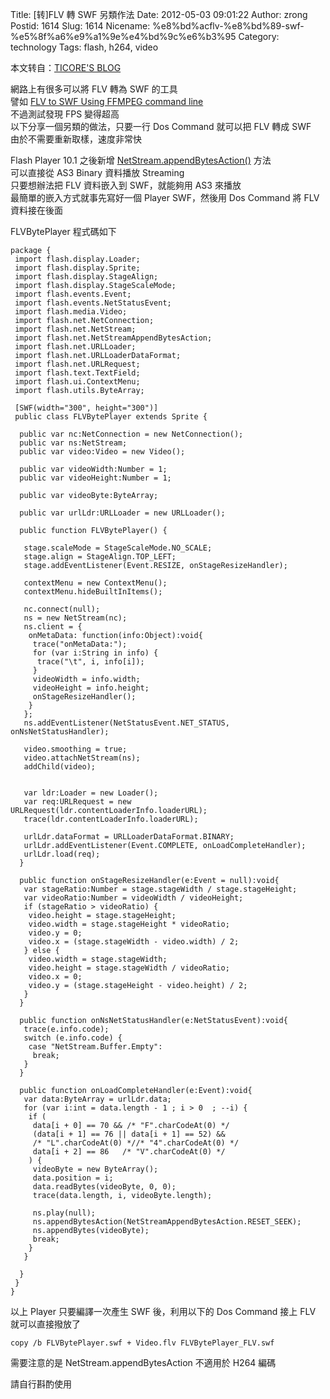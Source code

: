 Title: [转]FLV 轉 SWF 另類作法
Date: 2012-05-03 09:01:22
Author: zrong
Postid: 1614
Slug: 1614
Nicename: %e8%bd%acflv-%e8%bd%89-swf-%e5%8f%a6%e9%a1%9e%e4%bd%9c%e6%b3%95
Category: technology
Tags: flash, h264, video

本文转自：[TICORE'S
BLOG](http://ticore.blogspot.ca/2012/04/simple-way-convert-flv-to-swf.html)

網路上有很多可以將 FLV 轉為 SWF 的工具  
譬如 [FLV to SWF Using FFMPEG command
line](http://www.itc4u.net/it-chalk-board/67-linux-app-ffmpeg/82-flv-to-swf-using-ffmpeg-command-line.html)  
不過測試發現 FPS 變得超高  
以下分享一個另類的做法，只要一行 Dos Command 就可以把 FLV 轉成 SWF  
由於不需要重新取樣，速度非常快<!--more-->

Flash Player 10.1 之後新增
[NetStream.appendBytesAction()](http://help.adobe.com/zh_TW/FlashPlatform/reference/actionscript/3/flash/net/NetStream.html#appendBytesAction())
方法  
可以直接從 AS3 Binary 資料播放 Streaming  
只要想辦法把 FLV 資料嵌入到 SWF，就能夠用 AS3 來播放  
最簡單的嵌入方式就事先寫好一個 Player SWF，然後用 Dos Command 將 FLV
資料接在後面

FLVBytePlayer 程式碼如下

``` {lang="actionscript"}
package {
 import flash.display.Loader;
 import flash.display.Sprite;
 import flash.display.StageAlign;
 import flash.display.StageScaleMode;
 import flash.events.Event;
 import flash.events.NetStatusEvent;
 import flash.media.Video;
 import flash.net.NetConnection;
 import flash.net.NetStream;
 import flash.net.NetStreamAppendBytesAction;
 import flash.net.URLLoader;
 import flash.net.URLLoaderDataFormat;
 import flash.net.URLRequest;
 import flash.text.TextField;
 import flash.ui.ContextMenu;
 import flash.utils.ByteArray;

 [SWF(width="300", height="300")]
 public class FLVBytePlayer extends Sprite {
  
  public var nc:NetConnection = new NetConnection();
  public var ns:NetStream;
  public var video:Video = new Video();
  
  public var videoWidth:Number = 1;
  public var videoHeight:Number = 1;
  
  public var videoByte:ByteArray;
  
  public var urlLdr:URLLoader = new URLLoader();
  
  public function FLVBytePlayer() {
   
   stage.scaleMode = StageScaleMode.NO_SCALE;
   stage.align = StageAlign.TOP_LEFT;
   stage.addEventListener(Event.RESIZE, onStageResizeHandler);
   
   contextMenu = new ContextMenu();
   contextMenu.hideBuiltInItems();
   
   nc.connect(null);
   ns = new NetStream(nc);
   ns.client = {
    onMetaData: function(info:Object):void{
     trace("onMetaData:");
     for (var i:String in info) {
      trace("\t", i, info[i]);
     }
     videoWidth = info.width;
     videoHeight = info.height;
     onStageResizeHandler();
    }
   };
   ns.addEventListener(NetStatusEvent.NET_STATUS, onNsNetStatusHandler);
   
   video.smoothing = true;
   video.attachNetStream(ns);
   addChild(video);
   
   
   var ldr:Loader = new Loader();
   var req:URLRequest = new URLRequest(ldr.contentLoaderInfo.loaderURL);
   trace(ldr.contentLoaderInfo.loaderURL);
   
   urlLdr.dataFormat = URLLoaderDataFormat.BINARY;
   urlLdr.addEventListener(Event.COMPLETE, onLoadCompleteHandler);
   urlLdr.load(req);
  }
  
  public function onStageResizeHandler(e:Event = null):void{
   var stageRatio:Number = stage.stageWidth / stage.stageHeight;
   var videoRatio:Number = videoWidth / videoHeight;
   if (stageRatio > videoRatio) {
    video.height = stage.stageHeight;
    video.width = stage.stageHeight * videoRatio;
    video.y = 0;
    video.x = (stage.stageWidth - video.width) / 2;
   } else {
    video.width = stage.stageWidth;
    video.height = stage.stageWidth / videoRatio;
    video.x = 0;
    video.y = (stage.stageHeight - video.height) / 2;
   }
  }
  
  public function onNsNetStatusHandler(e:NetStatusEvent):void{
   trace(e.info.code);
   switch (e.info.code) {
    case "NetStream.Buffer.Empty":
     break;
   }
  }
  
  public function onLoadCompleteHandler(e:Event):void{
   var data:ByteArray = urlLdr.data;
   for (var i:int = data.length - 1 ; i > 0  ; --i) {
    if (
     data[i + 0] == 70 && /* "F".charCodeAt(0) */
     (data[i + 1] == 76 || data[i + 1] == 52) &&
     /* "L".charCodeAt(0) *//* "4".charCodeAt(0) */
     data[i + 2] == 86   /* "V".charCodeAt(0) */
    ) {
     videoByte = new ByteArray();
     data.position = i;
     data.readBytes(videoByte, 0, 0);
     trace(data.length, i, videoByte.length);
     
     ns.play(null);
     ns.appendBytesAction(NetStreamAppendBytesAction.RESET_SEEK);
     ns.appendBytes(videoByte);
     break;
    }
   }
   
  }
 }
}
```

以上 Player 只要編譯一次產生 SWF 後，利用以下的 Dos Command 接上 FLV
就可以直接撥放了

    copy /b FLVBytePlayer.swf + Video.flv FLVBytePlayer_FLV.swf

需要注意的是 NetStream.appendBytesAction 不適用於 H264 編碼

請自行斟酌使用

